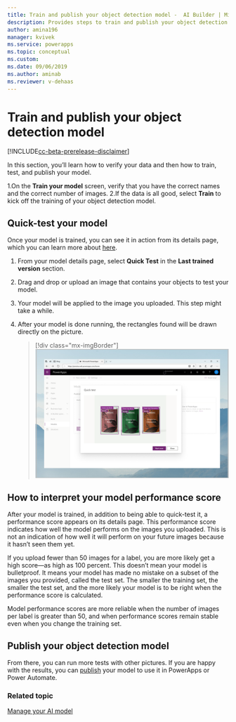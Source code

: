 ```yaml
---
title: Train and publish your object detection model -  AI Builder | Microsoft Docs
description: Provides steps to train and publish your object detection model in AI Builder.
author: amina196
manager: kvivek
ms.service: powerapps
ms.topic: conceptual
ms.custom: 
ms.date: 09/06/2019
ms.author: aminab
ms.reviewer: v-dehaas
---
```


# Train and publish your object detection model

[!INCLUDE[cc-beta-prerelease-disclaimer](./includes/cc-beta-prerelease-disclaimer.md)]

In this section, you’ll learn how to verify your data and then how to train, test, and publish your model.

1.On the **Train your model** screen, verify that you have the correct names and the correct number of images.
2.If the data is all good, select **Train** to kick off the training of your object detection model.

## Quick-test your model

Once your model is trained, you can see it in action from its details page, which you can learn more about [here](manage-model.md).

1. From your model details page, select **Quick Test** in the **Last trained version** section.
2. Drag and drop or upload an image that contains your objects to test your model.
3. Your model will be applied to the image you uploaded. This step might take a while.
4. After your model is done running, the rectangles found will be drawn directly on the picture.

    > [!div class="mx-imgBorder"]
    > ![Quick-test screen](media/quick-test.png)

## How to interpret your model performance score

After your model is trained, in addition to being able to quick-test it, a performance score appears on its details page. This performance score indicates how well the model performs on the images you uploaded. This is not an indication of how well it will perform on your future images because it hasn’t seen them yet. 

If you upload fewer than 50 images for a label, you are more likely get a high score—as high as 100 percent. This doesn’t mean your model is bulletproof. It means your model has made no mistake on a subset of the images you provided, called the test set. The smaller the training set, the smaller the test set, and the more likely your model is to be right when the performance score is calculated.

Model performance scores are more reliable when the number of images per label is greater than 50, and when performance scores remain stable even when you change the training set.

## Publish your object detection model

From there, you can run more tests with other pictures. If you are happy with the results, you can [publish](publish-model.md) your model to use it in PowerApps or Power Automate.

### Related topic

[Manage your AI model](manage-model.md)
